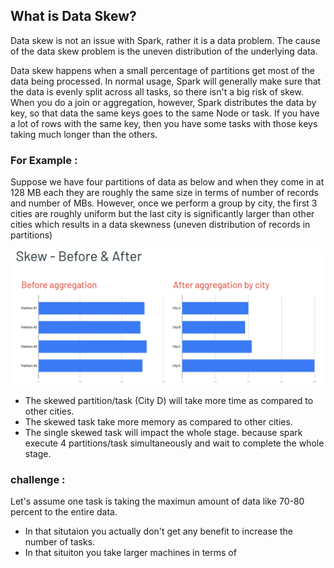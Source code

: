 ## What is Data Skew?
Data skew is not an issue with Spark, rather it is a data problem. The cause of the data skew problem is the uneven distribution of the underlying data.

Data skew happens when a small percentage of partitions get most of the data being processed. In normal usage, Spark will generally make sure that the data is evenly split across all tasks, so there isn't a big risk of skew. When you do a join or aggregation, however, Spark distributes the data by key, so that data the same keys goes to the same Node or task. If you have a lot of rows with the same key, then you have some tasks with those keys taking much longer than the others.

### For Example :
Suppose we have four partitions of data as below and when they come in at 128 MB each they are roughly the same size in terms of number of records and number of MBs. However, once we perform a group by city, the first 3 cities are roughly uniform but the last city is significantly larger than other cities which results in a data skewness (uneven distribution of records in partitions)

![Spark](https://github.com/gurditsingh/blog/blob/gh-pages/_screenshots/spark-data-skew.png?raw=true)

 - The skewed partition/task (City D) will take more time as compared to other cities.
 - The skewed task take more memory as compared to other cities.
 - The single skewed task will impact the whole stage. because spark execute 4 partitions/task simultaneously and wait to complete the whole stage.

### challenge :
Let's assume one task is taking the maximun amount of data like 70-80 percent to the entire data.

 - In that situtaion you actually don't get any benefit to increase the number of tasks.
 - In that situiton you take larger machines in terms of 

<!--stackedit_data:
eyJoaXN0b3J5IjpbLTY1MjE1MDExMywtNTM5NjgwNDE0LDgzOT
gzNDI5MSwxODcxMzU0OTA0LDExMjk0Mzg3ODUsMTEyOTc5MDgy
NiwxNTM4MjMzMzI0LC0yMDcwMjMzODY2LDQwMTc5MjkxMSw3MT
Y1MjAwODgsLTM2NjgwNDUwMywtMTcwMDQyODMwMSwxNTEyNDg1
MzA4LDEyNzY4NTYyNiwtMjAyNzE5Nzk4NSwxNDAxNjg2NjYyLC
0xMTQwMTkyNDk3LC01MjMwMjE3ODMsLTI1NDE2MjY1LC0xMjk4
Mjk2NDk2XX0=
-->